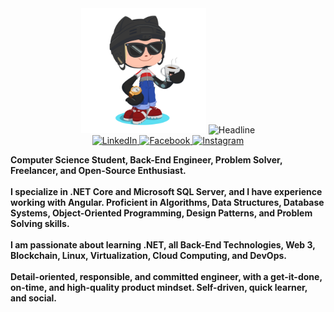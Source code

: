 <div align="center">
    <img src="https://raw.githubusercontent.com/AhmedFathyDev/AhmedFathyDev/main/GitHub.png" 
         alt="GitHub Octocat Drinking a Cup of Coffee" height="200">
    <img src="https://readme-typing-svg.herokuapp.com?color=%236FDA44&size=32&center=true&vCenter=true&width=600&height=50&lines=Hi+there+I'm+Abdelrahman;Software+Engineer;Back-End+Developer" 
         alt="Headline" />
        <div>
        <a href="https://www.linkedin.com/in/abdelrahman-elalfy-6798ab266/">
            <img src="https://img.shields.io/badge/LinkedIn-0077b5?style=flat&logo=linkedin" alt="LinkedIn" />
        </a>
        <a href="https://www.facebook.com/Abdelrahman.elalfy.898">
            <img src="https://img.shields.io/badge/Facebook-1877F2?style=flat&logo=facebook" alt="Facebook" />
        </a>
        <a href="https://www.instagram.com/abdelrahman_el.alfy/">
            <img src="https://img.shields.io/badge/Instagram-E4405F?style=flat&logo=instagram" alt="Instagram" />
        </a>
    </div>
    <div align="left" style="max-width: 600px; margin: 0 auto;">
        <p><strong>
            Computer Science Student, Back-End Engineer, Problem Solver, Freelancer, and Open-Source Enthusiast.<br><br>
            I specialize in .NET Core and Microsoft SQL Server, and I have experience working with Angular. Proficient in Algorithms, Data Structures, Database Systems, Object-Oriented Programming, Design Patterns, and Problem Solving skills.<br><br>
            I am passionate about learning .NET, all Back-End Technologies, Web 3, Blockchain, Linux, Virtualization, Cloud Computing, and DevOps.<br><br>
            Detail-oriented, responsible, and committed engineer, with a get-it-done, on-time, and high-quality product mindset. Self-driven, quick learner, and social.
        </strong></p>
    </div>
</div>
